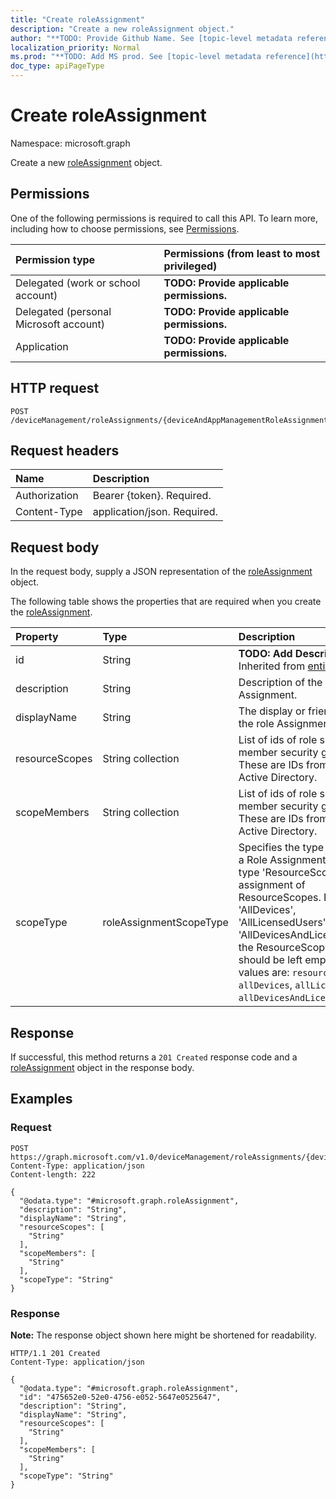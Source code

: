 ```yaml
---
title: "Create roleAssignment"
description: "Create a new roleAssignment object."
author: "**TODO: Provide Github Name. See [topic-level metadata reference](https://msgo.azurewebsites.net/add/document/guidelines/metadata.html#topic-level-metadata)**"
localization_priority: Normal
ms.prod: "**TODO: Add MS prod. See [topic-level metadata reference](https://msgo.azurewebsites.net/add/document/guidelines/metadata.html#topic-level-metadata)**"
doc_type: apiPageType
---
```


# Create roleAssignment
Namespace: microsoft.graph



Create a new [roleAssignment](../resources/roleassignment.md) object.

## Permissions
One of the following permissions is required to call this API. To learn more, including how to choose permissions, see [Permissions](/graph/permissions-reference).

|Permission type|Permissions (from least to most privileged)|
|:---|:---|
|Delegated (work or school account)|**TODO: Provide applicable permissions.**|
|Delegated (personal Microsoft account)|**TODO: Provide applicable permissions.**|
|Application|**TODO: Provide applicable permissions.**|

## HTTP request

<!-- {
  "blockType": "ignored"
}
-->
``` http
POST /deviceManagement/roleAssignments/{deviceAndAppManagementRoleAssignmentId}/roleDefinition/roleAssignments
```

## Request headers
|Name|Description|
|:---|:---|
|Authorization|Bearer {token}. Required.|
|Content-Type|application/json. Required.|

## Request body
In the request body, supply a JSON representation of the [roleAssignment](../resources/roleassignment.md) object.

The following table shows the properties that are required when you create the [roleAssignment](../resources/roleassignment.md).

|Property|Type|Description|
|:---|:---|:---|
|id|String|**TODO: Add Description** Inherited from [entity](../resources/entity.md)|
|description|String|Description of the Role Assignment.|
|displayName|String|The display or friendly name of the role Assignment.|
|resourceScopes|String collection|List of ids of role scope member security groups.  These are IDs from Azure Active Directory.|
|scopeMembers|String collection|List of ids of role scope member security groups.  These are IDs from Azure Active Directory.|
|scopeType|roleAssignmentScopeType|Specifies the type of scope for a Role Assignment. Default type 'ResourceScope' allows assignment of ResourceScopes. For 'AllDevices', 'AllLicensedUsers', and 'AllDevicesAndLicensedUsers', the ResourceScopes property should be left empty. Possible values are: `resourceScope`, `allDevices`, `allLicensedUsers`, `allDevicesAndLicensedUsers`.|



## Response

If successful, this method returns a `201 Created` response code and a [roleAssignment](../resources/roleassignment.md) object in the response body.

## Examples

### Request
<!-- {
  "blockType": "request",
  "name": "create_roleassignment_from_"
}
-->
``` http
POST https://graph.microsoft.com/v1.0/deviceManagement/roleAssignments/{deviceAndAppManagementRoleAssignmentId}/roleDefinition/roleAssignments
Content-Type: application/json
Content-length: 222

{
  "@odata.type": "#microsoft.graph.roleAssignment",
  "description": "String",
  "displayName": "String",
  "resourceScopes": [
    "String"
  ],
  "scopeMembers": [
    "String"
  ],
  "scopeType": "String"
}
```


### Response
**Note:** The response object shown here might be shortened for readability.
<!-- {
  "blockType": "response",
  "truncated": true,
  "@odata.type": "microsoft.graph.roleAssignment"
}
-->
``` http
HTTP/1.1 201 Created
Content-Type: application/json

{
  "@odata.type": "#microsoft.graph.roleAssignment",
  "id": "475652e0-52e0-4756-e052-5647e0525647",
  "description": "String",
  "displayName": "String",
  "resourceScopes": [
    "String"
  ],
  "scopeMembers": [
    "String"
  ],
  "scopeType": "String"
}
```


